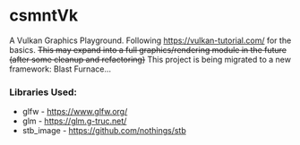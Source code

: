 # csmntVk
A Vulkan Graphics Playground.
Following https://vulkan-tutorial.com/ for the basics.
~~This may expand into a full graphics/rendering module in the future (after some cleanup and refactoring)~~
This project is being migrated to a new framework: Blast Furnace...

### Libraries Used:
- glfw - https://www.glfw.org/
- glm - https://glm.g-truc.net/
- stb_image - https://github.com/nothings/stb

